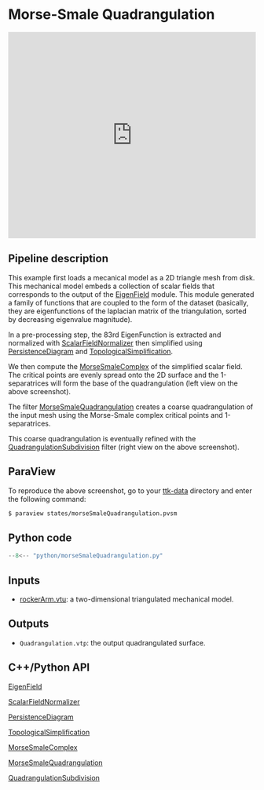 # Morse-Smale Quadrangulation

<!--[![Morse-Smale Quadrangulation example video tutorial](https://topology-tool-kit.github.io/img/gallery/morseSmaleQuadrangulation.jpg)](https://www.youtube.com/watch?v=eNW8l5PlgpU)-->

<iframe width="100%" height="420"
src="https://www.youtube.com/embed/eNW8l5PlgpU" frameborder="0"
allowfullscreen></iframe>

## Pipeline description

This example first loads a mecanical model as a 2D triangle mesh from
disk. This mechanical model embeds a collection of scalar fields that
corresponds to the output of the
[EigenField](https://topology-tool-kit.github.io/doc/html/classttkEigenField.html)
module. This module generated a family of functions that are coupled
to the form of the dataset (basically, they are eigenfunctions of the
laplacian matrix of the triangulation, sorted by decreasing eigenvalue
magnitude).

In a pre-processing step, the 83rd EigenFunction is extracted and
normalized with
[ScalarFieldNormalizer](https://topology-tool-kit.github.io/doc/html/classttkScalarFieldNormalizer.html)
then simplified using
[PersistenceDiagram](https://topology-tool-kit.github.io/doc/html/classttkPersistenceDiagram.html)
and
[TopologicalSimplification](https://topology-tool-kit.github.io/doc/html/classttkTopologicalSimplification.html).

We then compute the
[MorseSmaleComplex](https://topology-tool-kit.github.io/doc/html/classttkMorseSmaleComplex.html)
of the simplified scalar field. The critical points are evenly spread
onto the 2D surface and the 1-separatrices will form the base of the
quadrangulation (left view on the above screenshot).

The filter
[MorseSmaleQuadrangulation](https://topology-tool-kit.github.io/doc/html/classttkMorseSmaleQuadrangulation.html)
creates a coarse quadrangulation of the input mesh using the
Morse-Smale complex critical points and 1-separatrices.

This coarse quadrangulation is eventually refined with the
[QuadrangulationSubdivision](https://topology-tool-kit.github.io/doc/html/classttkQuadrangulationSubdivision.html)
filter (right view on the above screenshot).

## ParaView
To reproduce the above screenshot, go to your [ttk-data](https://github.com/topology-tool-kit/ttk-data) directory and enter the following command:
``` bash
$ paraview states/morseSmaleQuadrangulation.pvsm
```

## Python code

``` python  linenums="1"
--8<-- "python/morseSmaleQuadrangulation.py"
```

## Inputs
- [rockerArm.vtu](https://github.com/topology-tool-kit/ttk-data/raw/dev/rockerArm.vtu): a two-dimensional triangulated mechanical model.

## Outputs
- `Quadrangulation.vtp`: the output quadrangulated surface.


## C++/Python API

[EigenField](https://topology-tool-kit.github.io/doc/html/classttkEigenField.html)

[ScalarFieldNormalizer](https://topology-tool-kit.github.io/doc/html/classttkScalarFieldNormalizer.html)

[PersistenceDiagram](https://topology-tool-kit.github.io/doc/html/classttkPersistenceDiagram.html)

[TopologicalSimplification](https://topology-tool-kit.github.io/doc/html/classttkTopologicalSimplification.html)

[MorseSmaleComplex](https://topology-tool-kit.github.io/doc/html/classttkMorseSmaleComplex.html)

[MorseSmaleQuadrangulation](https://topology-tool-kit.github.io/doc/html/classttkMorseSmaleQuadrangulation.html)

[QuadrangulationSubdivision](https://topology-tool-kit.github.io/doc/html/classttkQuadrangulationSubdivision.html)
